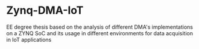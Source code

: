# Zynq-DMA-IoT
EE degree thesis based on the analysis of different DMA's implementations on a ZYNQ SoC and its usage in different environments for data acquisition in IoT applications
